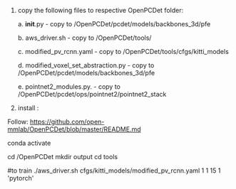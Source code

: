 

1. copy the following files to respective OpenPCDet folder:

   a. __init__.py - copy to <home>/OpenPCDet/pcdet/models/backbones_3d/pfe

   b. aws_driver.sh - copy to <home>/OpenPCDet/tools/

   c. modified_pv_rcnn.yaml  - copy to <home>/OpenPCDet/tools/cfgs/kitti_models

   d. modified_voxel_set_abstraction.py - copy to <home>/OpenPCDet/pcdet/models/backbones_3d/pfe

   e. pointnet2_modules.py. - copy to <home>/OpenPCDet/pcdet/ops/pointnet2/pointnet2_stack


2. install :

Follow: https://github.com/open-mmlab/OpenPCDet/blob/master/README.md

conda activate <your env>

cd <home>/OpenPCDet
mkdir output
cd tools

#to train
./aws_driver.sh cfgs/kitti_models/modified_pv_rcnn.yaml 1 1 15 1 'pytorch'


